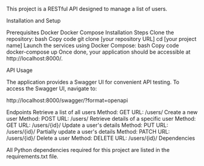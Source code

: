 This project is a RESTful API designed to manage a list of users.

Installation and Setup

Prerequisites
Docker
Docker Compose
Installation Steps
Clone the repository:
bash
Copy code
git clone [your repository URL]
cd [your project name]
Launch the services using Docker Compose:
bash
Copy code
docker-compose up
Once done, your application should be accessible at http://localhost:8000/.

API Usage

The application provides a Swagger UI for convenient API testing. To access the Swagger UI, navigate to:

http://localhost:8000/swagger/?format=openapi

Endpoints
Retrieve a list of all users
Method: GET
URL: /users/
Create a new user
Method: POST
URL: /users/
Retrieve details of a specific user
Method: GET
URL: /users/{id}/
Update a user's details
Method: PUT
URL: /users/{id}/
Partially update a user's details
Method: PATCH
URL: /users/{id}/
Delete a user
Method: DELETE
URL: /users/{id}/
Dependencies

All Python dependencies required for this project are listed in the requirements.txt file.
